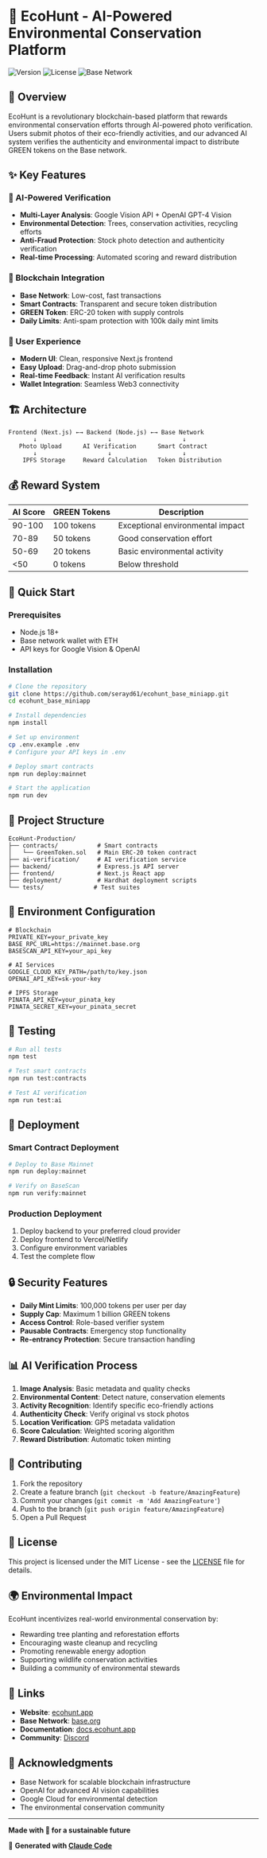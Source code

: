 # 🌱 EcoHunt - AI-Powered Environmental Conservation Platform

![Version](https://img.shields.io/badge/version-1.0.0-green.svg)
![License](https://img.shields.io/badge/license-MIT-blue.svg)
![Base Network](https://img.shields.io/badge/network-Base-blue.svg)

## 🎯 Overview

EcoHunt is a revolutionary blockchain-based platform that rewards environmental conservation efforts through AI-powered photo verification. Users submit photos of their eco-friendly activities, and our advanced AI system verifies the authenticity and environmental impact to distribute GREEN tokens on the Base network.

## ✨ Key Features

### 🤖 AI-Powered Verification
- **Multi-Layer Analysis**: Google Vision API + OpenAI GPT-4 Vision
- **Environmental Detection**: Trees, conservation activities, recycling efforts
- **Anti-Fraud Protection**: Stock photo detection and authenticity verification
- **Real-time Processing**: Automated scoring and reward distribution

### 🔗 Blockchain Integration
- **Base Network**: Low-cost, fast transactions
- **Smart Contracts**: Transparent and secure token distribution
- **GREEN Token**: ERC-20 token with supply controls
- **Daily Limits**: Anti-spam protection with 100k daily mint limits

### 🎨 User Experience
- **Modern UI**: Clean, responsive Next.js frontend
- **Easy Upload**: Drag-and-drop photo submission
- **Real-time Feedback**: Instant AI verification results
- **Wallet Integration**: Seamless Web3 connectivity

## 🏗 Architecture

```
Frontend (Next.js) ←→ Backend (Node.js) ←→ Base Network
       ↓                    ↓                    ↓
   Photo Upload      AI Verification      Smart Contract
       ↓                    ↓                    ↓
    IPFS Storage     Reward Calculation   Token Distribution
```

## 💰 Reward System

| AI Score | GREEN Tokens | Description |
|----------|--------------|-------------|
| 90-100   | 100 tokens   | Exceptional environmental impact |
| 70-89    | 50 tokens    | Good conservation effort |
| 50-69    | 20 tokens    | Basic environmental activity |
| <50      | 0 tokens     | Below threshold |

## 🚀 Quick Start

### Prerequisites
- Node.js 18+
- Base network wallet with ETH
- API keys for Google Vision & OpenAI

### Installation
```bash
# Clone the repository
git clone https://github.com/serayd61/ecohunt_base_miniapp.git
cd ecohunt_base_miniapp

# Install dependencies
npm install

# Set up environment
cp .env.example .env
# Configure your API keys in .env

# Deploy smart contracts
npm run deploy:mainnet

# Start the application
npm run dev
```

## 📁 Project Structure

```
EcoHunt-Production/
├── contracts/           # Smart contracts
│   └── GreenToken.sol   # Main ERC-20 token contract
├── ai-verification/     # AI verification service
├── backend/             # Express.js API server
├── frontend/            # Next.js React app
├── deployment/          # Hardhat deployment scripts
└── tests/              # Test suites
```

## 🔧 Environment Configuration

```env
# Blockchain
PRIVATE_KEY=your_private_key
BASE_RPC_URL=https://mainnet.base.org
BASESCAN_API_KEY=your_api_key

# AI Services
GOOGLE_CLOUD_KEY_PATH=/path/to/key.json
OPENAI_API_KEY=sk-your-key

# IPFS Storage
PINATA_API_KEY=your_pinata_key
PINATA_SECRET_KEY=your_pinata_secret
```

## 🧪 Testing

```bash
# Run all tests
npm test

# Test smart contracts
npm run test:contracts

# Test AI verification
npm run test:ai
```

## 🚀 Deployment

### Smart Contract Deployment
```bash
# Deploy to Base Mainnet
npm run deploy:mainnet

# Verify on BaseScan
npm run verify:mainnet
```

### Production Deployment
1. Deploy backend to your preferred cloud provider
2. Deploy frontend to Vercel/Netlify
3. Configure environment variables
4. Test the complete flow

## 🔒 Security Features

- **Daily Mint Limits**: 100,000 tokens per user per day
- **Supply Cap**: Maximum 1 billion GREEN tokens
- **Access Control**: Role-based verifier system
- **Pausable Contracts**: Emergency stop functionality
- **Re-entrancy Protection**: Secure transaction handling

## 📊 AI Verification Process

1. **Image Analysis**: Basic metadata and quality checks
2. **Environmental Content**: Detect nature, conservation elements
3. **Activity Recognition**: Identify specific eco-friendly actions
4. **Authenticity Check**: Verify original vs stock photos
5. **Location Verification**: GPS metadata validation
6. **Score Calculation**: Weighted scoring algorithm
7. **Reward Distribution**: Automatic token minting

## 🤝 Contributing

1. Fork the repository
2. Create a feature branch (`git checkout -b feature/AmazingFeature`)
3. Commit your changes (`git commit -m 'Add AmazingFeature'`)
4. Push to the branch (`git push origin feature/AmazingFeature`)
5. Open a Pull Request

## 📄 License

This project is licensed under the MIT License - see the [LICENSE](LICENSE) file for details.

## 🌍 Environmental Impact

EcoHunt incentivizes real-world environmental conservation by:
- Rewarding tree planting and reforestation efforts
- Encouraging waste cleanup and recycling
- Promoting renewable energy adoption
- Supporting wildlife conservation activities
- Building a community of environmental stewards

## 🔗 Links

- **Website**: [ecohunt.app](https://ecohunt.app)
- **Base Network**: [base.org](https://base.org)
- **Documentation**: [docs.ecohunt.app](https://docs.ecohunt.app)
- **Community**: [Discord](https://discord.gg/ecohunt)

## 🙏 Acknowledgments

- Base Network for scalable blockchain infrastructure
- OpenAI for advanced AI vision capabilities
- Google Cloud for environmental detection
- The environmental conservation community

---

**Made with 💚 for a sustainable future**

🚀 **Generated with [Claude Code](https://claude.ai/code)**
